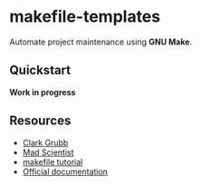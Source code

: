 # makefile-templates

Automate project maintenance using **GNU Make**.

## Quickstart

**Work in progress**

## Resources

- [Clark Grubb](https://clarkgrubb.com/makefile-style-guide)
- [Mad Scientist](https://make.mad-scientist.net/papers/rules-of-makefiles/)
- [makefile tutorial](https://makefiletutorial.com/)
- [Official documentation](https://www.gnu.org/software/make/manual/make.html)
